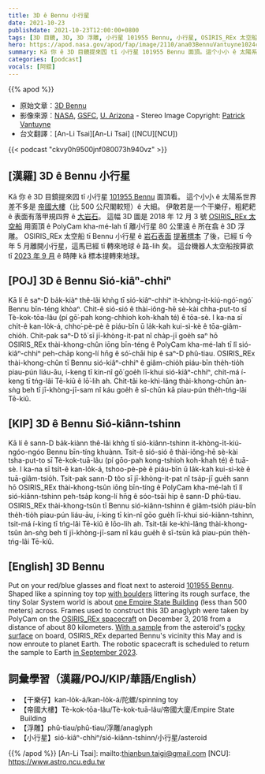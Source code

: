 ```yaml
---
title: 3D ê Bennu 小行星
date: 2021-10-23
publishdate: 2021-10-23T12:00:00+0800
tags: [3D 目鏡, 3D, 3D 浮雕, 小行星 101955 Bennu, 小行星, OSIRIS_REx 太空船, 標本]
hero: https://apod.nasa.gov/apod/fap/image/2110/ana03BennuVantuyne1024c.jpg
summary: Kā 你 ê 3D 目鏡提來囥 tī 小行星 101955 Bennu 面頂。這个小小 ê 太陽系世界 kan-na 是干樂仔，粗耙耙 ê 表面有落甲規四界 ê 大粒石頭。
categories: [podcast]
vocals: [阿錕]
---
```


{{% apod %}}

- 原始文章：[3D Bennu](https://apod.nasa.gov/apod/ap211023.html)
- 影像來源：[NASA](https://www.nasa.gov/), [GSFC](https://www.nasa.gov/goddard), [U. Arizona](https://www.lpl.arizona.edu/research/orex) - Stereo Image Copyright: [Patrick Vantuyne](https://www.hq.nasa.gov/alsj/ApAnPaVa.html)
- 台文翻譯：[An-Li Tsai][An-Li Tsai] ([NCU][NCU])

{{< podcast "ckvy0h9500jnf080073h940vz" >}}

## [漢羅] 3D ê Bennu 小行星
Kā 你 ê 3D 目鏡提來囥 tī 小行星 [101955 Bennu][101955 Bennu] 面頂看。
這个小小 ê 太陽系世界差不多是 [帝國大樓][one Empire State Building]（比 500 公尺閣較短）ê 大細。
伊敢若是一个干樂仔，粗耙耙 ê 表面有落甲規四界 ê [大岩石][with boulders]。
這幅 3D 圖是 2018 年 12 月 3 號 [OSIRIS_REx 太空船][OSIRIS_REx spacecraft] 用面頂 ê PolyCam kha-mé-lah tī 離小行星 80 公里遠 ê 所在翕 ê 3D 浮雕。
OSIRIS_REx 太空船 tī Bennu 小行星 ê [岩石表面][rocky surface] [提著標本][With a sample] 了後，已經 tī 今年 5 月離開小行星，這馬已經 tī 轉來地球 ê 路-lih 矣。
這台機器人太空船按算欲 tī [2023 年 9 月][in September 2023] ê 時陣 kā 標本提轉來地球。

## [POJ] 3D ê Bennu Sió-kiâⁿ-chhiⁿ
Kā lí ê saⁿ-D ba̍k-kiàⁿ thê-lâi khǹg tī sió-kiâⁿ-chhiⁿ it-khòng-i̍t-kiú-ngó͘-ngó͘ Bennu bīn-téng khòaⁿ.
Chit-ê sió-sió ê thài-iông-hē sè-kài chha-put-to sī Tè-kok-tōa-lâu (pí gō͘-pah kong-chhioh koh-khah té) ê tōa-sè.
I ka-na sī chi̍t-ê kan-lo̍k-á, chho͘-pè-pè ê piáu-bīn ū la̍k-kah kui-sì-kè ê tōa-giâm-chio̍h.
Chit-pak saⁿ-D tô͘ sī jī-khòng-it-pat nî cha̍p-jī goe̍h saⁿ hō OSIRIS_REx thài-khong-chûn iōng bīn-téng ê PolyCam kha-mé-lah tī lî sió-kiâⁿ-chhiⁿ peh-cha̍p kong-lí hn̄g ê só͘-chāi hip ê saⁿ-D phû-tiau.
OSIRIS_REx thài-khong-chûn tī Bennu sió-kiâⁿ-chhiⁿ ê giâm-chio̍h piáu-bīn the̍h-tio̍h piau-pún liáu-āu, í-keng tī kin-nî gō͘ goe̍h lī-khui sió-kiâⁿ-chhiⁿ, chit-má í-keng tī tńg-lâi Tē-kiû ê lō͘-lih ah.
Chit-tâi ke-khì-lâng thài-khong-chûn àn-sǹg beh tī jī-khòng-jī-sam nî káu goe̍h ê sî-chūn kā piau-pún the̍h-tńg-lâi Tē-kiû.

## [KIP] 3D ê Bennu Sió-kiânn-tshinn
Kā lí ê sann-D ba̍k-kiànn thê-lâi khǹg tī sió-kiânn-tshinn it-khòng-i̍t-kiú-ngóo-ngóo Bennu bīn-tíng khuànn.
Tsit-ê sió-sió ê thài-iông-hē sè-kài tsha-put-to sī Tè-kok-tuā-lâu (pí gōo-pah kong-tshioh koh-khah té) ê tuā-sè.
I ka-na sī tsi̍t-ê kan-lo̍k-á, tshoo-pè-pè ê piáu-bīn ū la̍k-kah kui-sì-kè ê tuā-giâm-tsio̍h.
Tsit-pak sann-D tôo sī jī-khòng-it-pat nî tsa̍p-jī gue̍h sann hō OSIRIS_REx thài-khong-tsûn iōng bīn-tíng ê PolyCam kha-mé-lah tī lî sió-kiânn-tshinn peh-tsa̍p kong-lí hn̄g ê sóo-tsāi hip ê sann-D phû-tiau.
OSIRIS_REx thài-khong-tsûn tī Bennu sió-kiânn-tshinn ê giâm-tsio̍h piáu-bīn the̍h-tio̍h piau-pún liáu-āu, í-king tī kin-nî gōo gue̍h lī-khui sió-kiânn-tshinn, tsit-má í-king tī tńg-lâi Tē-kiû ê lōo-lih ah.
Tsit-tâi ke-khì-lâng thài-khong-tsûn àn-sǹg beh tī jī-khòng-jī-sam nî káu gue̍h ê sî-tsūn kā piau-pún the̍h-tńg-lâi Tē-kiû.

## [English] 3D Bennu
Put on your red/blue glasses and float next to asteroid [101955 Bennu][101955 Bennu].
Shaped like a spinning toy top [with boulders][with boulders] littering its rough surface, the tiny Solar System world is about [one Empire State Building][one Empire State Building] (less than 500 meters) across.
Frames used to construct this 3D anaglyph were taken by PolyCam on the [OSIRIS_REx spacecraft][OSIRIS_REx spacecraft] on December 3, 2018 from a distance of about 80 kilometers.
[With a sample][With a sample] from the asteroid's [rocky surface][rocky surface] on board, OSIRIS_REx departed Bennu's vicinity this May and is now enroute to planet Earth.
The robotic spacecraft is scheduled to return the sample to Earth [in September 2023][in September 2023].

## 詞彙學習（漢羅/POJ/KIP/華語/English）
- 【干樂仔】kan-lo̍k-á/kan-lo̍k-á/陀螺/spinning toy
- 【帝國大樓】Tè-kok-tōa-lâu/Tè-kok-tuā-lâu/帝國大廈/Empire State Building
- 【浮雕】phû-tiau/phû-tiau/浮雕/anaglyph
- 【小行星】sió-kiâⁿ-chhiⁿ/sió-kiânn-tshinn/小行星/asteroid


{{% /apod %}}
[An-Li Tsai]: mailto:thianbun.taigi@gmail.com
[NCU]: https://www.astro.ncu.edu.tw


[101955 Bennu]:https://solarsystem.nasa.gov/asteroids-comets-and-meteors/asteroids/101955-bennu/overview/
[with boulders]:https://www.youtube.com/watch?v=QunVAWABQSc
[one Empire State Building]:https://en.wikipedia.org/wiki/Empire_State_Building
[OSIRIS_REx spacecraft]:https://www.nasa.gov/osiris-rex
[With a sample]:https://apod.nasa.gov/apod/ap201022.html
[rocky surface]:https://www.nasa.gov/feature/goddard/2021/nasa-mission-helps-solve-a-mystery-why-are-some-asteroid-surfaces-rocky
[in September 2023]:https://www.nasa.gov/press-release/nasa-s-osiris-rex-spacecraft-heads-for-earth-with-asteroid-sample
